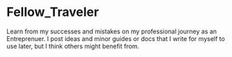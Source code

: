 # Fellow_Traveler
Learn from my successes and mistakes on my professional journey as an Entreprenuer. I post ideas and minor guides or docs that I write for myself to use later, but I think others might benefit from.
